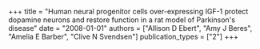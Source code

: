 +++
title = "Human neural progenitor cells over-expressing IGF-1 protect dopamine neurons and restore function in a rat model of Parkinson's disease"
date = "2008-01-01"
authors = ["Allison D Ebert", "Amy J Beres", "Amelia E Barber", "Clive N Svendsen"]
publication_types = ["2"]
+++
